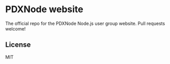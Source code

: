 PDXNode website
===============

The official repo for the PDXNode Node.js user group website. Pull requests welcome!




License
-------

MIT
